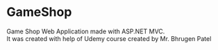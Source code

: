 # GameShop
Game Shop Web Application made with ASP.NET MVC.
<br />
It was created with help of Udemy course created by Mr. Bhrugen Patel
